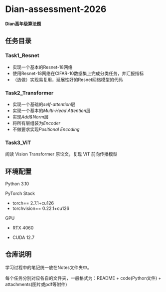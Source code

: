 # Dian-assessment-2026

**Dian高年级算法题**

## 任务目录

### Task1_Resnet

- 实现一个基本的Resnet-18网络
- 使用Resnet-18网络在CIFAR-10数据集上完成分类任务，并汇报指标
- （选做）实现易复用，延展性好的Resnet网络模型的代码

### Task2_Transformer

- 实现一个基础的*self-attention*层
- 实现一个基本的*Multi-Head Attention*层
- 实现*Add&Norm*层
- 将所有层组装为*Encoder*
- 不做要求实现*Positional Encoding*

### Task3_ViT

阅读 Vision Transformer 原论文，复现 ViT 前向传播模型

## 环境配置

Python 3.10

PyTorch Stack

- torch== 2.7.1+cu126
- torchvision== 0.22.1+cu126

GPU

- RTX 4060

- CUDA 12.7

## 仓库说明

学习过程中的笔记统一放在Notes文件夹中。

每个任务分别对应各自的文件夹，一般格式为：README + code(Python文件) + attachments(图片或pdf等附件)

